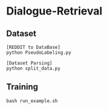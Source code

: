 # Dialogue-Retrieval

## Dataset
```
[REDDIT to DataBase]
python PseudoLabeling.py

[Dataset Parsing]
python split_data.py
```

## Training
```
bash run_example.sh
```
